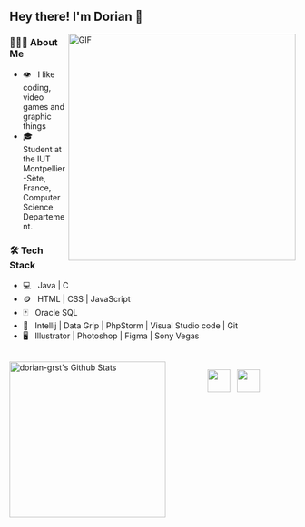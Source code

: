 <h2> Hey there! I'm Dorian 🌚</h2>
<img align="right" alt="GIF" src="https://media.giphy.com/media/1hTQIgyY5sk3IGKRWu/giphy-downsized-large.gif" width="400"/>

<h3> 👨🏻‍💻 About Me </h3>

- 👁️ &nbsp; I like coding, video games and graphic things
- 🎓 &nbsp; Student at the IUT Montpellier-Sète, France, Computer Science Departement.

<h3>🛠 Tech Stack</h3>

- 💻 &nbsp; Java | C 
- 🪙 &nbsp; HTML | CSS | JavaScript
- 🃏 &nbsp; Oracle SQL
- 🔧 &nbsp; Intellij | Data Grip | PhpStorm | Visual Studio code | Git
- 🖥 &nbsp; Illustrator | Photoshop | Figma | Sony Vegas

<br>

<img align="left" src="https://github-readme-stats.vercel.app/api?username=dorian-grst&include_all_commits=true&count_private=true&show_icons=true&line_height=20&title_color=fcfcfc&icon_color=656666&text_color=D3D3D3&bg_color=0,000000,141414" alt="dorian-grst's Github Stats" width="275">

<p align="center">
&nbsp; <a href="https://www.linkedin.com/in/dorian-grasset/" target="_blank" rel="noopener noreferrer"><img src="https://img.icons8.com/ios-filled/344/linkedin.png" width="40" /></a>
&nbsp; <a href="mailto:contact@doriangrasset.fr" target="_blank" rel="noopener noreferrer"><img src="https://img.icons8.com/ios-filled/344/apple-mail.png"  width="40" /></a>
</p>

